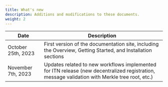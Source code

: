 ```yaml
---
title: What's new
description: Additions and modifications to these documents.
weight: 2
---
```


| Date               | Description                                                                                                                                   |
|--------------------|-----------------------------------------------------------------------------------------------------------------------------------------------|
| October 25th, 2023 | First version of the documentation site, including the Overview, Getting Started, and Installation sections                                   |
| November 7th, 2023 | Updates related to new workflows implemented for ITN release (new decentralized registration, message validation with Merkle tree root, etc.) |
